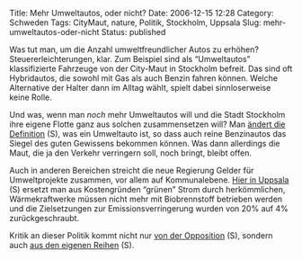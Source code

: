 Title: Mehr Umweltautos, oder nicht?
Date: 2006-12-15 12:28
Category: Schweden
Tags: CityMaut, nature, Politik, Stockholm, Uppsala
Slug: mehr-umweltautos-oder-nicht
Status: published

Was tut man, um die Anzahl umweltfreundlicher Autos zu erhöhen?
Steuererleichterungen, klar. Zum Beispiel sind als “Umweltautos”
klassifizierte Fahrzeuge von der City-Maut in Stockholm befreit. Das
sind oft Hybridautos, die sowohl mit Gas als auch Benzin fahren können.
Welche Alternative der Halter dann im Alltag wählt, spielt dabei
sinnloserweise keine Rolle.

Und was, wenn man *noch* mehr Umweltautos will und die Stadt Stockholm
ihre eigene Flotte ganz aus solchen zusammensetzen will? Man [ändert die
Definition](http://www.tiger.se/blog/archives/2006/12/fler_bilar_ska.html)
(S), was ein Umweltauto ist, so dass auch reine Benzinautos das Siegel
des guten Gewissens bekommen können. Was dann allerdings die Maut, die
ja den Verkehr verringern soll, noch bringt, bleibt offen.

Auch in anderen Bereichen streicht die neue Regierung Gelder für
Umweltprojekte zusammen, vor allem auf Kommunalebene. [Hier in
Uppsala](http://johan-l.blogspot.com/2006/11/fyra-nyanser-av-grtt.html)
(S) ersetzt man aus Kostengründen “grünen” Strom durch herkömmlichen,
Wärmekraftwerke müssen nicht mehr mit Biobrennstoff betrieben werden und
die Zielsetzungen zur Emissionsverringerung wurden von 20% auf 4%
zurückgeschraubt.

Kritik an dieser Politik kommt nicht nur [von der
Opposition](http://www.oppositionen.se/2006/11/21/moderaterna-och-miljon/)
(S), sondern auch [aus den eigenen
Reihen](http://www.sr.se/cgi-bin/uppland/nyheter/artikel.asp?artikel=1048080)
(S).

